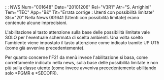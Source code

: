  :  : NWS Num="001648" Date="20101206" Rel="V3R1" Atr="S. Arrighini" Tem="TEC" App="B£" Tit="Errata corrige :  Utenti con possibilità limitate" Sts="20"
Nella News 001641 (Utenti con possibilità limitate) erano contenute alcune imprecisioni.

L'abilitazione al tasto attenzione sulla base delle possibilità limitate vale SOLO per l'eventuale
schermata di scelta ambienti.
Una volta scelto l'ambiente viene impostato il tasto attenzione come indicato tramite UP UT5 (come
già avveniva precedentemente).

Per quanto concerne l'F21 da menù invece l'abilitazione si basa, come correttamente indicato nella
news, sulla base delle possibilità limitate e non più sulla classe utente (come invece avveniva precedentemente abilitando solo *PGMR e *SECOFR).
